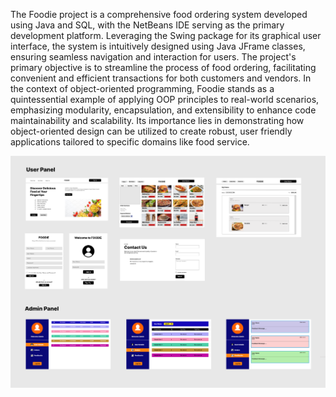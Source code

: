 The Foodie project is a comprehensive food ordering system developed using Java and SQL, with 
the NetBeans IDE serving as the primary development platform. Leveraging the Swing package 
for its graphical user interface, the system is intuitively designed using Java JFrame classes, 
ensuring seamless navigation and interaction for users. The project's primary objective is to 
streamline the process of food ordering, facilitating convenient and efficient transactions for both 
customers and vendors. In the context of object-oriented programming, Foodie stands as a 
quintessential example of applying OOP principles to real-world scenarios, emphasizing 
modularity, encapsulation, and extensibility to enhance code maintainability and scalability. Its 
importance lies in demonstrating how object-oriented design can be utilized to create robust, user
friendly applications tailored to specific domains like food service.

![Logo](Overview.png)
